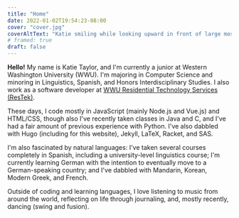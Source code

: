 ```yaml
---
title: "Home"
date: 2022-01-02T19:54:23-08:00
cover: "cover.jpg"
coverAltText: "Katie smiling while looking upward in front of large mossy rocks"
# framed: true
draft: false
---
```


**Hello!** My name is Katie Taylor, and I'm currently a junior at Western Washington University (WWU). I'm majoring in Computer Science and minoring in Linguistics, Spanish, and Honors Interdisciplinary Studies. I also work as a software developer at [WWU Residential Technology Services (ResTek)](https://housing.wwu.edu/restek).

These days, I code mostly in JavaScript (mainly Node.js and Vue.js) and HTML/CSS, though also I've recently taken classes in Java and C, and I've had a fair amount of previous experience with Python. I've also dabbled with Hugo (including for this website), Jekyll, LaTeX, Racket, and SAS.

I'm also fascinated by natural languages: I've taken several courses completely in Spanish, including a university-level linguistics course; I'm currently learning German with the intention to eventually move to a German-speaking country; and I've dabbled with Mandarin, Korean, Modern Greek, and French.

Outside of coding and learning languages, I love listening to music from around the world, reflecting on life through journaling, and, mostly recently, dancing (swing and fusion).
